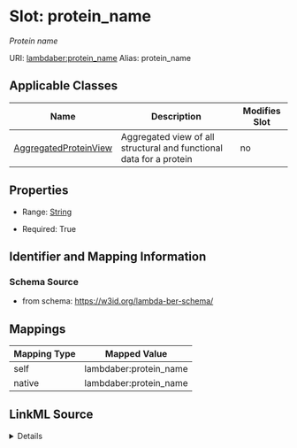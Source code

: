 

# Slot: protein_name 


_Protein name_





URI: [lambdaber:protein_name](https://w3id.org/lambda-ber-schema/protein_name)
Alias: protein_name

<!-- no inheritance hierarchy -->





## Applicable Classes

| Name | Description | Modifies Slot |
| --- | --- | --- |
| [AggregatedProteinView](AggregatedProteinView.md) | Aggregated view of all structural and functional data for a protein |  no  |






## Properties

* Range: [String](String.md)

* Required: True




## Identifier and Mapping Information






### Schema Source


* from schema: https://w3id.org/lambda-ber-schema/




## Mappings

| Mapping Type | Mapped Value |
| ---  | ---  |
| self | lambdaber:protein_name |
| native | lambdaber:protein_name |




## LinkML Source

<details>
```yaml
name: protein_name
description: Protein name
from_schema: https://w3id.org/lambda-ber-schema/
rank: 1000
alias: protein_name
owner: AggregatedProteinView
domain_of:
- AggregatedProteinView
range: string
required: true

```
</details>